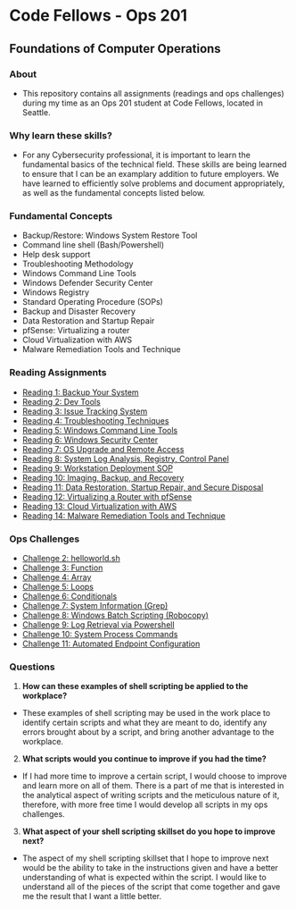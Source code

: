 # Code Fellows - Ops 201

## Foundations of Computer Operations

### About
- This repository contains all assignments (readings and ops challenges) during my time as an Ops 201 student at Code Fellows, located in Seattle.

### Why learn these skills?
- For any Cybersecurity professional, it is important to learn the fundamental basics of the technical field. These skills are being learned to ensure that I can be an examplary addition to future employers. We have learned to efficiently solve problems and document appropriately, as well as the fundamental concepts listed below. 

### Fundamental Concepts
- Backup/Restore: Windows System Restore Tool
- Command line shell (Bash/Powershell)
- Help desk support
- Troubleshooting Methodology
- Windows Command Line Tools
- Windows Defender Security Center
- Windows Registry
- Standard Operating Procedure (SOPs)
- Backup and Disaster Recovery
- Data Restoration and Startup Repair
- pfSense: Virtualizing a router
- Cloud Virtualization with AWS
- Malware Remediation Tools and Technique

### Reading Assignments
- [Reading 1: Backup Your System](reading-assignments/reading01.md)
- [Reading 2: Dev Tools](reading-assignments/reading02.md)
- [Reading 3: Issue Tracking System](reading-assignments/reading03.md)
- [Reading 4: Troubleshooting Techniques](reading-assignments/reading04.md)
- [Reading 5: Windows Command Line Tools](reading-assignments/reading05.md)
- [Reading 6: Windows Security Center](reading-assignments/reading06.md)
- [Reading 7: OS Upgrade and Remote Access](reading-assignments/reading07.md)
- [Reading 8: System Log Analysis, Registry, Control Panel](reading-assignments/reading08.md)
- [Reading 9: Workstation Deployment SOP](reading-assignments/reading09.md)
- [Reading 10: Imaging, Backup, and Recovery](reading-assignments/reading10.md)
- [Reading 11: Data Restoration, Startup Repair, and Secure Disposal](reading-assignments/reading11.md)
- [Reading 12: Virtualizing a Router with pfSense](reading-assignments/reading12.md)
- [Reading 13: Cloud Virtualization with AWS](reading-assignments/reading13.md)
- [Reading 14: Malware Remediation Tools and Technique](reading-assignments/reading14.md)

### Ops Challenges
- [Challenge 2: helloworld.sh](ops2-helloworld.sh)
- [Challenge 3: Function](ops3-function.sh)
- [Challenge 4: Array](ops4-array.sh)
- [Challenge 5: Loops](ops5-loops.sh)
- [Challenge 6: Conditionals](ops6-conditionals.sh)
- [Challenge 7: System Information (Grep)](ops7-grep.sh)
- [Challenge 8: Windows Batch Scripting (Robocopy)](ops8-robocopy.sh)
- [Challenge 9: Log Retrieval via Powershell](ops9-eventlog.ps1)
- [Challenge 10: System Process Commands](ops10-systemprocess.ps1)
- [Challenge 11: Automated Endpoint Configuration](ops11-endpointconfig.ps1)


### Questions

1. **How can these examples of shell scripting be applied to the workplace?**
- These examples of shell scripting may be used in the work place to identify certain scripts and what they are meant to do, identify any errors brought about by a script, and bring another advantage to the workplace.
  
2. **What scripts would you continue to improve if you had the time?**
- If I had more time to improve a certain script, I would choose to improve and learn more on all of them. There is a part of me that is interested in the analytical aspect of writing scripts and the meticulous nature of it, therefore, with more free time I would develop all scripts in my ops challenges.
  
3. **What aspect of your shell scripting skillset do you hope to improve next?**
- The aspect of my shell scripting skillset that I hope to improve next would be the ability to take in the instructions given and have a better understanding of what is expected within the script. I would like to understand all of the pieces of the script that come together and gave me the result that I want a little better.
